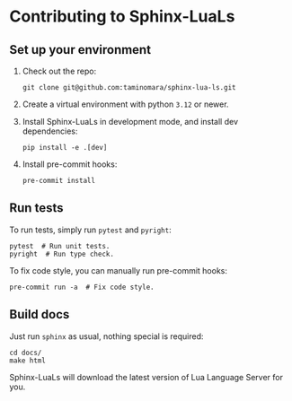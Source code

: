 # Contributing to Sphinx-LuaLs

## Set up your environment

1. Check out the repo:

   ```shell
   git clone git@github.com:taminomara/sphinx-lua-ls.git
   ```

2. Create a virtual environment with python `3.12` or newer.

3. Install Sphinx-LuaLs in development mode, and install dev dependencies:

   ```shell
   pip install -e .[dev]
   ```

4. Install pre-commit hooks:

   ```shell
   pre-commit install
   ```

## Run tests

To run tests, simply run `pytest` and `pyright`:

```shell
pytest  # Run unit tests.
pyright  # Run type check.
```

To fix code style, you can manually run pre-commit hooks:

```shell
pre-commit run -a  # Fix code style.
```


## Build docs

Just run `sphinx` as usual, nothing special is required:

```shell
cd docs/
make html
```

Sphinx-LuaLs will download the latest version of Lua Language Server for you.
